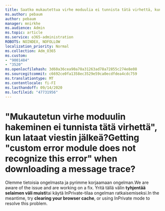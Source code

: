 ```yaml
---
title: Saatko mukautettua virhe moduulia ei tunnista tätä virhettä, kun lataat viestin jäljityksen?
ms.author: pebaum
author: pebaum
manager: mnirkhe
ms.audience: Admin
ms.topic: article
ms.service: o365-administration
ROBOTS: NOINDEX, NOFOLLOW
localization_priority: Normal
ms.collection: Adm_O365
ms.custom:
- "9001484"
- "3520"
ms.openlocfilehash: 3d60a36cea90a78a31263ad78a72855c274e8e08
ms.sourcegitcommit: c6692ce0fa1358ec3529e59ca0ecdfdea4cdc759
ms.translationtype: MT
ms.contentlocale: fi-FI
ms.lasthandoff: 09/14/2020
ms.locfileid: "47731956"
---
```

# <a name="getting-custom-error-module-does-not-recognize-this-error-when-downloading-a-message-trace"></a><span data-ttu-id="46275-102">"Mukautetun virhe moduulin hakeminen ei tunnista tätä virhettä", kun lataat viestin jälkeä?</span><span class="sxs-lookup"><span data-stu-id="46275-102">Getting "custom error module does not recognize this error" when downloading a message trace?</span></span>

<span data-ttu-id="46275-103">Olemme tietoisia ongelmasta ja pyrimme korjaamaan ongelman.</span><span class="sxs-lookup"><span data-stu-id="46275-103">We are aware of the issue and are working on a fix.</span></span>  <span data-ttu-id="46275-104">Yritä tällä välin **tyhjentää selaimen väli muisti**tai käytä InPrivate-tilaa ongelman ratkaisemiseksi.</span><span class="sxs-lookup"><span data-stu-id="46275-104">In the meantime, try **clearing your browser cache**, or using InPrivate mode to resolve this problem.</span></span>
